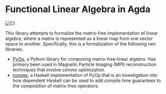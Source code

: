 Functional Linear Algebra in Agda
=================================

![CI](https://github.com/ryanorendorff/functional-linear-algebra/workflows/Test/badge.svg)

This library attempts to formalize the matrix-free implementation of linear
algebra, where a matrix is represented as a linear map from one vector space to
another. Specifically, this is a formalization of the following two libraries.

- [PyOp](https://github.com/ryanorendorff/pyop), a Python library for composing
  matrix-free linear algebra. Has primary been used in Magnetic Particle Imaging
  (MPI) reconstruction techniques that involve convex optimization.
- [convex](https://github.com/ryanorendorff/convex), a Haskell implementation of
  PyOp that is an investigation into how dependent Haskell can be used to add
  compile time guarantees to the composition of matrix-free operators.
